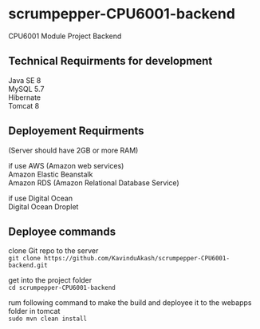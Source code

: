 # scrumpepper-CPU6001-backend
CPU6001 Module Project Backend

## Technical Requirments for development
Java SE 8  
MySQL 5.7  
Hibernate  
Tomcat 8  

## Deployement Requirments

(Server should have 2GB or more RAM)

if use AWS (Amazon web services)  
  Amazon Elastic Beanstalk  
  Amazon RDS (Amazon Relational Database Service)  

if use Digital Ocean  
  Digital Ocean Droplet  
  
## Deployee commands  
  clone Git repo to the server  
  `git clone https://github.com/KavinduAkash/scrumpepper-CPU6001-backend.git`  
  
  get into the project folder  
  `cd scrumpepper-CPU6001-backend`  
  
  rum following command to make the build and deployee it to the webapps folder in tomcat  
  `sudo mvn clean install`
